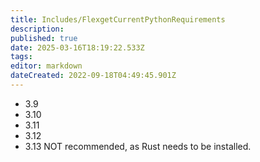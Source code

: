 ```yaml
---
title: Includes/FlexgetCurrentPythonRequirements
description: 
published: true
date: 2025-03-16T18:19:22.533Z
tags: 
editor: markdown
dateCreated: 2022-09-18T04:49:45.901Z
---
```


- 3.9
- 3.10
- 3.11
- 3.12
- 3.13 NOT recommended, as Rust needs to be installed.